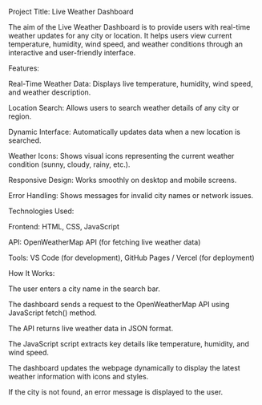 Project Title: Live Weather Dashboard

The aim of the Live Weather Dashboard is to provide users with real-time weather updates for any city or location. It helps users view current temperature, humidity, wind speed, and weather conditions through an interactive and user-friendly interface.

Features:

  Real-Time Weather Data: Displays live temperature, humidity, wind speed, and weather description.

  Location Search: Allows users to search weather details of any city or region.

  Dynamic Interface: Automatically updates data when a new location is searched.

  Weather Icons: Shows visual icons representing the current weather condition (sunny, cloudy, rainy, etc.).

  Responsive Design: Works smoothly on desktop and mobile screens.

  Error Handling: Shows messages for invalid city names or network issues.

Technologies Used:

 Frontend: HTML, CSS, JavaScript

 API: OpenWeatherMap API (for fetching live weather data)

 Tools: VS Code (for development), GitHub Pages / Vercel (for deployment)

How It Works:

 The user enters a city name in the search bar.

 The dashboard sends a request to the OpenWeatherMap API using JavaScript fetch() method.

 The API returns live weather data in JSON format.

 The JavaScript script extracts key details like temperature, humidity, and wind speed.

 The dashboard updates the webpage dynamically to display the latest weather information with icons and styles.

 If the city is not found, an error message is displayed to the user.
